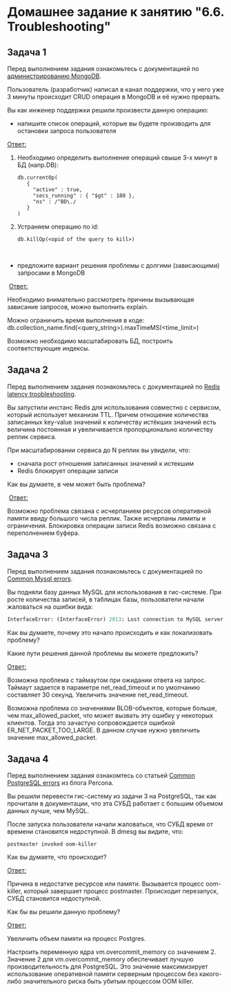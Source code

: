 # Домашнее задание к занятию "6.6. Troubleshooting"

## Задача 1

Перед выполнением задания ознакомьтесь с документацией по [администрированию MongoDB](https://docs.mongodb.com/manual/administration/).

Пользователь (разработчик) написал в канал поддержки, что у него уже 3 минуты происходит CRUD операция в MongoDB и её нужно прервать. 

Вы как инженер поддержки решили произвести данную операцию:
- напишите список операций, которые вы будете производить для остановки запроса пользователя

<u>Ответ:</u>

1. Необходимо определить выполнение операций свыше 3-х минут в БД (напр.DB):

   ```
   db.currentOp(
      {
        "active" : true,
        "secs_running" : { "$gt" : 180 },
        "ns" : /^BD\./
      }
   )
   ```

2. Устраняем операцию по id:

   ```
   db.killOp(<opid of the query to kill>)
   ```

​			

- предложите вариант решения проблемы с долгими (зависающими) запросами в MongoDB

​			<u>Ответ:</u>  

Необходимо внимательно рассмотреть причины вызывающая зависание запросов, можно выполнить explain.

Можно ограничить время выполнения в коде: db.collection_name.find(<query_string>).maxTimeMS(<time_limit>)

Возможно необходимо масштабировать БД, построить соответствующие индексы.



## Задача 2

Перед выполнением задания познакомьтесь с документацией по [Redis latency troobleshooting](https://redis.io/topics/latency).

Вы запустили инстанс Redis для использования совместно с сервисом, который использует механизм TTL. 
Причем отношение количества записанных key-value значений к количеству истёкших значений есть величина постоянная и увеличивается пропорционально количеству реплик сервиса. 

При масштабировании сервиса до N реплик вы увидели, что:
- сначала рост отношения записанных значений к истекшим
- Redis блокирует операции записи

Как вы думаете, в чем может быть проблема?

​		<u>Ответ:</u>  

Возможно проблема связана с исчерпанием ресурсов оперативной памяти ввиду большого числа реплик. Также исчерпаны лимиты и ограничения.  Блокировка операции записи Redis возможно связана с переполнением буфера.

## Задача 3

Перед выполнением задания познакомьтесь с документацией по [Common Mysql errors](https://dev.mysql.com/doc/refman/8.0/en/common-errors.html).

Вы подняли базу данных MySQL для использования в гис-системе. При росте количества записей, в таблицах базы, пользователи начали жаловаться на ошибки вида:

```python
InterfaceError: (InterfaceError) 2013: Lost connection to MySQL server during query u'SELECT..... '
```

Как вы думаете, почему это начало происходить и как локализовать проблему?

Какие пути решения данной проблемы вы можете предложить?

<u>Ответ:</u>  

Возможна проблема с таймаутом при ожидании ответа на запрос. Таймаут задается в параметре net_read_timeout и по умолчанию составляет 30 секунд.  Увеличить значение net_read_timeout.

Возможна проблема со значениями BLOB-объектов, которые больше, чем max_allowed_packet, что может вызвать эту ошибку у некоторых клиентов. Тогда это зачастую сопровождается ошибкой ER_NET_PACKET_TOO_LARGE. В данном случае нужно увеличить значение max_allowed_packet.



## Задача 4

Перед выполнением задания ознакомтесь со статьей [Common PostgreSQL errors](https://www.percona.com/blog/2020/06/05/10-common-postgresql-errors/) из блога Percona.

Вы решили перевести гис-систему из задачи 3 на PostgreSQL, так как прочитали в документации, что эта СУБД работает с 
большим объемом данных лучше, чем MySQL.

После запуска пользователи начали жаловаться, что СУБД время от времени становится недоступной. В dmesg вы видите, что:

`postmaster invoked oom-killer`

Как вы думаете, что происходит?

<u>Ответ:</u>  

Причина в недостатке ресурсов или памяти.  Вызывается процесс oom-killer, который завершает процесс postmaster. Происходит перезапуск, СУБД становится недоступной.

Как бы вы решили данную проблему?

<u>Ответ:</u>  

Увеличить объем памяти на процесс Postgres.  

Настроить переменную ядра  vm.overcommit_memory со значением 2.  Значение 2 для vm.overcommit_memory обеспечивает лучшую производительность для PostgreSQL. Это значение максимизирует использование оперативной памяти серверным процессом без какого-либо значительного риска быть убитым процессом OOM killer.

